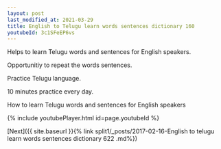```yaml
---
layout: post
last_modified_at: 2021-03-29
title: English to Telugu learn words sentences dictionary 160 
youtubeId: 3c1SFeEP6vs
---
```

 
 
Helps to learn Telugu words and sentences for English speakers.

Opportunitiy to repeat the words sentences. 

Practice Telugu language. 
 
10 minutes practice every day. 
 
How to learn Telugu words and sentences for English speakers 
 
{% include youtubePlayer.html id=page.youtubeId %}
 
 
[Next]({{ site.baseurl }}{% link  split1/_posts/2017-02-16-English to telugu learn words sentences dictionary 622 .md%})
 
